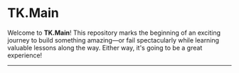 # TK.Main

Welcome to **TK.Main**! This repository marks the beginning of an exciting journey to build something amazing—or fail spectacularly while learning valuable lessons along the way. Either way, it's going to be a great experience!

---
